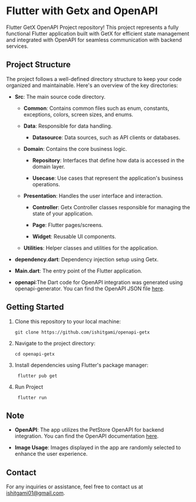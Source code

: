 # Flutter with Getx and OpenAPI

Flutter GetX OpenAPI Project repository! This project represents a fully functional Flutter application built with GetX for efficient state management and integrated with OpenAPI for seamless communication with backend services.

## Project Structure

The project follows a well-defined directory structure to keep your code organized and maintainable. Here's an overview of the key directories:

- **Src**: The main source code directory.

    - **Common**: Contains common files such as enum, constants, exceptions, colors, screen sizes, and enums.

    - **Data**: Responsible for data handling.

        - **Datasource**: Data sources, such as API clients or databases.

    - **Domain**: Contains the core business logic.

        - **Repository**: Interfaces that define how data is accessed in the domain layer.

        - **Usecase**: Use cases that represent the application's business operations.

    - **Presentation**: Handles the user interface and interaction.

        - **Controller**: Getx Controller classes responsible for managing the state of your application.

        - **Page**: Flutter pages/screens.

        - **Widget**: Reusable UI components.

    - **Utilities**: Helper classes and utilities for the application.

- **dependency.dart**: Dependency injection setup using Getx.

- **Main.dart**: The entry point of the Flutter application.

- **openapi**:The Dart code for OpenAPI integration was generated using openapi-generator. You can find the OpenAPI JSON file [here](https://petstore3.swagger.io/api/v3/openapi.json).

## Getting Started

1. Clone this repository to your local machine:

   ```shell
   git clone https://github.com/ishitgami/openapi-getx

2. Navigate to the project directory:

   ```shell
   cd openapi-getx

3. Install dependencies using Flutter's package manager:

   ```shell
    flutter pub get

4. Run Project

   ```shell
    flutter run

## Note

- **OpenAPI**: The app utilizes the PetStore OpenAPI for backend integration. You can find the OpenAPI documentation [here](https://petstore3.swagger.io/#/).

- **Image Usage**: Images displayed in the app are randomly selected to enhance the user experience.

## Contact

For any inquiries or assistance, feel free to contact us at [ishitgami01@gmail.com](mailto:ishitgami01@gmail.com).